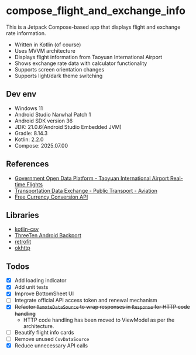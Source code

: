 # compose_flight_and_exchange_info

This is a Jetpack Compose-based app that displays flight and exchange rate information.
 - Written in Kotlin (of course)
 - Uses MVVM architecture
 - Displays flight information from Taoyuan International Airport
 - Shows exchange rate data with calculator functionality
 - Supports screen orientation changes
 - Supports light/dark theme switching

## Dev env

 - Windows 11
 - Android Studio Narwhal Patch 1
 - Android SDK version 36
 - JDK: 21.0.6(Android Studio Embedded JVM)
 - Gradle: 8.14.3
 - Kotlin: 2.2.0
 - Compose: 2025.07.00

## References

 - [Government Open Data Platform - Taoyuan International Airport Real-time Flights](https://data.gov.tw/dataset/26194)
 - [Transportation Data Exchange - Public Transport - Aviation](https://tdx.transportdata.tw/api-service/swagger/basic/eb87998f-2f9c-4592-8d75-c62e5b724962#/Air/AirApi_Flight_2014)
 - [Free Currency Conversion API](https://freecurrencyapi.com/)

## Libraries

 - [kotlin-csv](https://github.com/jsoizo/kotlin-csv)
 - [ThreeTen Android Backport](https://github.com/JakeWharton/ThreeTenABP)
 - [retrofit](https://github.com/square/retrofit)
 - [okhttp](https://github.com/square/okhttp)

## Todos
- [x] Add loading indicator
- [x] Add unit tests
- [x] Improve BottomSheet UI
- [ ] Integrate official API access token and renewal mechanism
- [x] ~~Refactor `RemoteDataSource` to wrap responses in `Response` for HTTP code handling~~
    - HTTP code handling has been moved to ViewModel as per the architecture.
- [ ] Beautify flight info cards
- [ ] Remove unused `CsvDataSource`
- [x] Reduce unnecessary API calls
